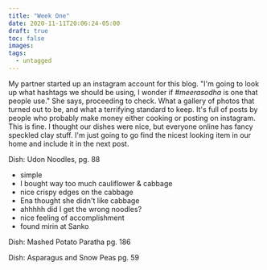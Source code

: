 ```yaml
---
title: "Week One"
date: 2020-11-11T20:06:24-05:00
draft: true
toc: false
images:
tags: 
  - untagged
---
```


My partner started up an instagram account for this blog. "I'm going to look up what
hashtags we should be using, I wonder if _#meerasodha_ is one that people use." She says,
proceeding to check. What a gallery of photos that turned out to be, and what a terrifying
standard to keep. It's full of posts by people who probably make money either cooking or
posting on instagram. This is fine. I thought our dishes were nice, but everyone online has
fancy speckled clay stuff. I'm just going to go find the nicest looking item in our home and 
include it in the next post.

Dish: Udon Noodles, pg. 88
- simple
- I bought way too much cauliflower & cabbage
- nice crispy edges on the cabbage
- Ena thought she didn't like cabbage
- ahhhhh did I get the wrong noodles?
- nice feeling of accomplishment
- found mirin at Sanko

Dish: Mashed Potato Paratha pg. 186 

Dish: Asparagus and Snow Peas pg. 59
